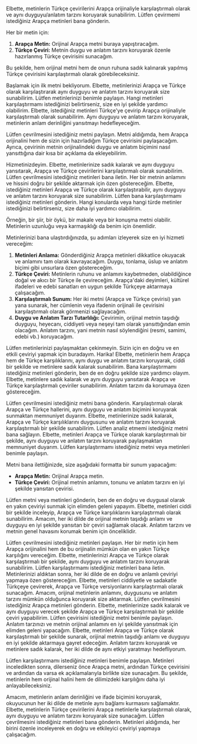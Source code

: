 Elbette, metinlerin Türkçe çevirilerini Arapça orijinaliyle karşılaştırmalı olarak ve aynı duyguyu/anlatım tarzını koruyarak sunabilirim. Lütfen çevirmemi istediğiniz Arapça metinleri bana gönderin.

Her bir metin için:

1.  **Arapça Metin:** Orijinal Arapça metni buraya yapıştıracağım.
2.  **Türkçe Çeviri:** Metnin duygu ve anlatım tarzını koruyarak özenle hazırlanmış Türkçe çevirisini sunacağım.

Bu şekilde, hem orijinal metni hem de onun ruhuna sadık kalınarak yapılmış Türkçe çevirisini karşılaştırmalı olarak görebileceksiniz.

Başlamak için ilk metni bekliyorum. Elbette, metinlerinizi Arapça ve Türkçe olarak karşılaştırarak aynı duyguyu ve anlatım tarzını koruyarak size sunabilirim. Lütfen metinlerinizi benimle paylaşın. Hangi metinleri karşılaştırmamı istediğinizi belirtirseniz, size en iyi şekilde yardımcı olabilirim. Elbette, istediğiniz metinleri Türkçe'ye çevirip Arapça orijinaliyle karşılaştırmalı olarak sunabilirim. Aynı duyguyu ve anlatım tarzını koruyarak, metinlerin anlam derinliğini yansıtmayı hedefleyeceğim.

Lütfen çevrilmesini istediğiniz metni paylaşın. Metni aldığımda, hem Arapça orijinalini hem de sizin için hazırladığım Türkçe çevirisini paylaşacağım. Ayrıca, çevirinin metnin orijinalindeki duygu ve anlatım biçimini nasıl yansıttığına dair kısa bir açıklama da ekleyebilirim.

Hizmetinizdeyim. Elbette, metinlerinize sadık kalarak ve aynı duyguyu yansıtarak, Arapça ve Türkçe çevirilerini karşılaştırmalı olarak sunabilirim. Lütfen çevrilmesini istediğiniz metinleri bana iletin. Her bir metnin anlamını ve hissini doğru bir şekilde aktarmak için özen göstereceğim. Elbette, istediğiniz metinleri Arapça ve Türkçe olarak karşılaştırabilir, aynı duyguyu ve anlatım tarzını koruyarak size sunabilirim. Lütfen bana karşılaştırmamı istediğiniz metinleri gönderin. Hangi konularda veya hangi türde metinler istediğinizi belirtirseniz, size daha iyi yardımcı olabilirim.

Örneğin, bir şiir, bir öykü, bir makale veya bir konuşma metni olabilir. Metinlerin uzunluğu veya karmaşıklığı da benim için önemlidir.

Metinlerinizi bana ulaştırdığınızda, şu adımları izleyerek size en iyi hizmeti vereceğim:

1.  **Metinleri Anlama:** Gönderdiğiniz Arapça metinleri dikkatlice okuyacak ve anlamını tam olarak kavrayacağım. Duygu, tonlama, üslup ve anlatım biçimi gibi unsurlara özen göstereceğim.
2.  **Türkçe Çeviri:** Metinlerin ruhunu ve anlamını kaybetmeden, olabildiğince doğal ve akıcı bir Türkçe ile çevireceğim. Arapça'daki deyimleri, kültürel ifadeleri ve edebi sanatları en uygun şekilde Türkçeye aktarmaya çalışacağım.
3.  **Karşılaştırmalı Sunum:** Her iki metni (Arapça ve Türkçe çevirisi) yan yana sunarak, her cümlenin veya ifadenin orijinali ile çevirisini karşılaştırmalı olarak görmenizi sağlayacağım.
4.  **Duygu ve Anlatım Tarzı Tutarlılığı:** Çevirimin, orijinal metnin taşıdığı duyguyu, heyecanı, ciddiyeti veya neşeyi tam olarak yansıttığından emin olacağım. Anlatım tarzını, yani metnin nasıl söylendiğini (resmi, samimi, edebi vb.) koruyacağım.

Lütfen metinlerinizi paylaşmaktan çekinmeyin. Sizin için en doğru ve en etkili çeviriyi yapmak için buradayım. Harika! Elbette, metinlerin hem Arapça hem de Türkçe karşılıklarını, aynı duygu ve anlatım tarzını koruyarak, ciddi bir şekilde ve metinlere sadık kalarak sunabilirim. Bana karşılaştırmamı istediğiniz metinleri gönderin, ben de en doğru şekilde size yardımcı olayım. Elbette, metinlere sadık kalarak ve aynı duyguyu yansıtarak Arapça ve Türkçe karşılaştırmalı çeviriler sunabilirim. Anlatım tarzını da korumaya özen göstereceğim.

Lütfen çevrilmesini istediğiniz metni bana gönderin. Karşılaştırmalı olarak Arapça ve Türkçe hallerini, aynı duyguyu ve anlatım biçimini koruyarak sunmaktan memnuniyet duyarım. Elbette, metinlerinize sadık kalarak, Arapça ve Türkçe karşılıklarını duygusunu ve anlatım tarzını koruyarak karşılaştırmalı bir şekilde sunabilirim. Lütfen analiz etmemi istediğiniz metni bana sağlayın. Elbette, metinleri Arapça ve Türkçe olarak karşılaştırmalı bir şekilde, aynı duyguyu ve anlatım tarzını koruyarak paylaşmaktan memnuniyet duyarım. Lütfen karşılaştırmamı istediğiniz metni veya metinleri benimle paylaşın.

Metni bana ilettiğinizde, size aşağıdaki formatta bir sunum yapacağım:

*   **Arapça Metin:** Orijinal Arapça metin.
*   **Türkçe Çeviri:** Orijinal metnin anlamını, tonunu ve anlatım tarzını en iyi şekilde yansıtan çevirisi.

Lütfen metni veya metinleri gönderin, ben de en doğru ve duygusal olarak en yakın çeviriyi sunmak için elimden geleni yapayım. Elbette, metinleri ciddi bir şekilde inceleyip, Arapça ve Türkçe karşılıklarını karşılaştırmalı olarak sunabilirim. Amacım, her iki dilde de orijinal metnin taşıdığı anlamı ve duyguyu en iyi şekilde yansıtan bir çeviri sağlamak olacak. Anlatım tarzını ve metnin genel havasını korumak benim için önceliklidir.

Lütfen çevrilmesini istediğiniz metinleri paylaşın. Her bir metin için hem Arapça orijinalini hem de bu orijinalin mümkün olan en yakın Türkçe karşılığını vereceğim. Elbette, metinlerinizi Arapça ve Türkçe olarak karşılaştırmalı bir şekilde, aynı duyguyu ve anlatım tarzını koruyarak sunabilirim. Lütfen karşılaştırmamı istediğiniz metinleri bana iletin. Metinlerinizi aldıktan sonra, her iki dilde de en doğru ve anlamlı çeviriyi yapmaya özen göstereceğim. Elbette, metinleri ciddiyetle ve sadakatle Türkçeye çevirerek, Arapça ve Türkçe versiyonlarını karşılaştırmalı olarak sunacağım. Amacım, orijinal metinlerin anlamını, duygusunu ve anlatım tarzını mümkün olduğunca koruyarak size aktarmak. Lütfen çevrilmesini istediğiniz Arapça metinleri gönderin. Elbette, metinlerinize sadık kalarak ve aynı duyguyu verecek şekilde Arapça ve Türkçe karşılaştırmalı bir şekilde çeviri yapabilirim. Lütfen çevirisini istediğiniz metni benimle paylaşın. Anlatım tarzınızı ve metnin orijinal anlamını en iyi şekilde yansıtmak için elimden geleni yapacağım. Elbette, metinleri Arapça ve Türkçe olarak karşılaştırmalı bir şekilde sunarak, orijinal metnin taşıdığı anlamı ve duyguyu en iyi şekilde aktarmaya gayret edeceğim. Anlatım tarzını koruyarak ve metinlere sadık kalarak, her iki dilde de aynı etkiyi yaratmayı hedefliyorum.

Lütfen karşılaştırmamı istediğiniz metinleri benimle paylaşın. Metinleri inceledikten sonra, dilerseniz önce Arapça metni, ardından Türkçe çevirisini ve ardından da varsa ek açıklamalarıyla birlikte size sunacağım. Bu şekilde, metinlerin hem orijinal halini hem de dilimizdeki karşılığını daha iyi anlayabileceksiniz.

Amacım, metinlerin anlam derinliğini ve ifade biçimini koruyarak, okuyucunun her iki dilde de metinle aynı bağlamı kurmasını sağlamaktır. Elbette, metinlerin Türkçe çevirilerini Arapça metinlerle karşılaştırmalı olarak, aynı duyguyu ve anlatım tarzını koruyarak size sunacağım. Lütfen çevrilmesini istediğiniz metinleri bana gönderin. Metinleri aldığımda, her birini özenle inceleyerek en doğru ve etkileyici çeviriyi yapmaya çalışacağım.